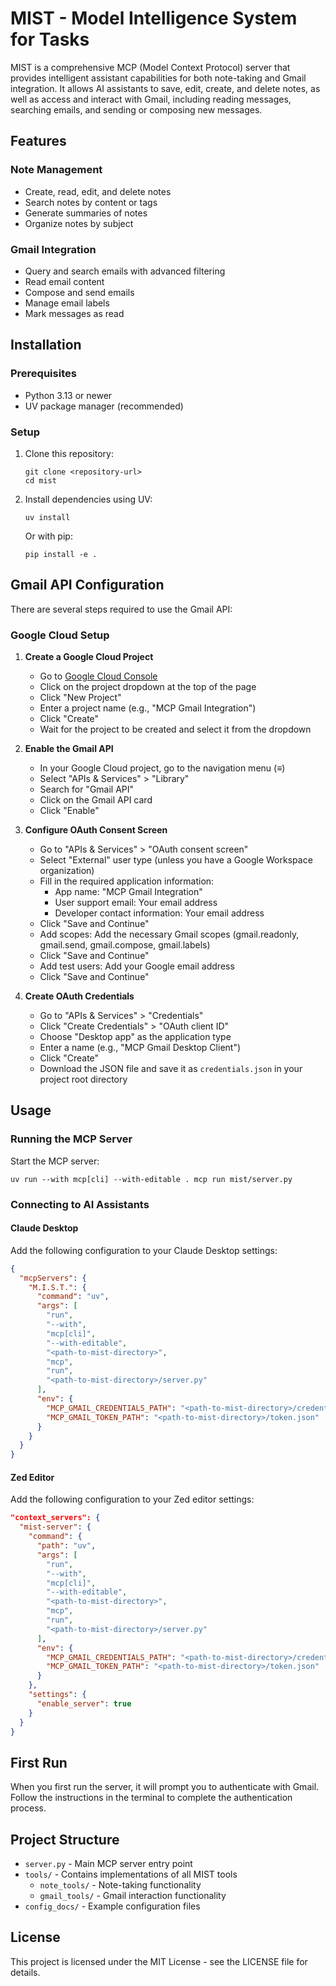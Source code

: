 # MIST - Model Intelligence System for Tasks

MIST is a comprehensive MCP (Model Context Protocol) server that provides intelligent assistant capabilities for both note-taking and Gmail integration. It allows AI assistants to save, edit, create, and delete notes, as well as access and interact with Gmail, including reading messages, searching emails, and sending or composing new messages.

## Features

### Note Management
- Create, read, edit, and delete notes
- Search notes by content or tags
- Generate summaries of notes
- Organize notes by subject

### Gmail Integration
- Query and search emails with advanced filtering
- Read email content
- Compose and send emails
- Manage email labels
- Mark messages as read

## Installation

### Prerequisites
- Python 3.13 or newer
- UV package manager (recommended)

### Setup

1. Clone this repository:
   ```
   git clone <repository-url>
   cd mist
   ```

2. Install dependencies using UV:
   ```
   uv install
   ```
   
   Or with pip:
   ```
   pip install -e .
   ```

## Gmail API Configuration

There are several steps required to use the Gmail API:

### Google Cloud Setup

1. **Create a Google Cloud Project**
    - Go to [Google Cloud Console](https://console.cloud.google.com/)
    - Click on the project dropdown at the top of the page
    - Click "New Project"
    - Enter a project name (e.g., "MCP Gmail Integration")
    - Click "Create"
    - Wait for the project to be created and select it from the dropdown

2. **Enable the Gmail API**
    - In your Google Cloud project, go to the navigation menu (≡)
    - Select "APIs & Services" > "Library"
    - Search for "Gmail API"
    - Click on the Gmail API card
    - Click "Enable"

3. **Configure OAuth Consent Screen**
    - Go to "APIs & Services" > "OAuth consent screen"
    - Select "External" user type (unless you have a Google Workspace organization)
    - Fill in the required application information:
        - App name: "MCP Gmail Integration"
        - User support email: Your email address
        - Developer contact information: Your email address
    - Click "Save and Continue"
    - Add scopes: Add the necessary Gmail scopes (gmail.readonly, gmail.send, gmail.compose, gmail.labels)
    - Click "Save and Continue"
    - Add test users: Add your Google email address
    - Click "Save and Continue"

4. **Create OAuth Credentials**
    - Go to "APIs & Services" > "Credentials"
    - Click "Create Credentials" > "OAuth client ID"
    - Choose "Desktop app" as the application type
    - Enter a name (e.g., "MCP Gmail Desktop Client")
    - Click "Create"
    - Download the JSON file and save it as `credentials.json` in your project root directory

## Usage

### Running the MCP Server

Start the MCP server:

```
uv run --with mcp[cli] --with-editable . mcp run mist/server.py
```

### Connecting to AI Assistants

#### Claude Desktop

Add the following configuration to your Claude Desktop settings:

```json
{
  "mcpServers": {
    "M.I.S.T.": {
      "command": "uv",
      "args": [
        "run",
        "--with",
        "mcp[cli]",
        "--with-editable",
        "<path-to-mist-directory>",
        "mcp",
        "run",
        "<path-to-mist-directory>/server.py"
      ],
      "env": {
        "MCP_GMAIL_CREDENTIALS_PATH": "<path-to-mist-directory>/credentials.json",
        "MCP_GMAIL_TOKEN_PATH": "<path-to-mist-directory>/token.json"
      }
    }
  }
}
```

#### Zed Editor

Add the following configuration to your Zed editor settings:

```json
"context_servers": {
  "mist-server": {
    "command": {
      "path": "uv",
      "args": [
        "run",
        "--with",
        "mcp[cli]",
        "--with-editable",
        "<path-to-mist-directory>",
        "mcp",
        "run",
        "<path-to-mist-directory>/server.py"
      ],
      "env": {
        "MCP_GMAIL_CREDENTIALS_PATH": "<path-to-mist-directory>/credentials.json",
        "MCP_GMAIL_TOKEN_PATH": "<path-to-mist-directory>/token.json"
      }
    },
    "settings": {
      "enable_server": true
    }
  }
}
```

## First Run

When you first run the server, it will prompt you to authenticate with Gmail. Follow the instructions in the terminal to complete the authentication process.

## Project Structure

- `server.py` - Main MCP server entry point
- `tools/` - Contains implementations of all MIST tools
  - `note_tools/` - Note-taking functionality
  - `gmail_tools/` - Gmail interaction functionality
- `config_docs/` - Example configuration files

## License

This project is licensed under the MIT License - see the LICENSE file for details.
